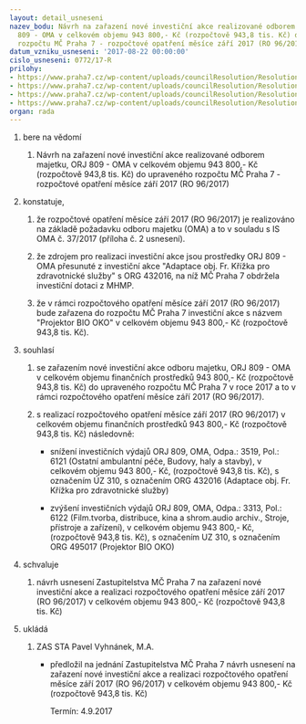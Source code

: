 ```yaml
---
layout: detail_usneseni
nazev_bodu: Návrh na zařazení nové investiční akce realizované odborem majetku, ORJ
  809 - OMA v celkovém objemu 943 800,- Kč (rozpočtově 943,8 tis. Kč) do upraveného
  rozpočtu MČ Praha 7 - rozpočtové opatření měsíce září 2017 (RO 96/2017)
datum_vzniku_usneseni: '2017-08-22 00:00:00'
cislo_usneseni: 0772/17-R
prilohy:
- https://www.praha7.cz/wp-content/uploads/councilResolution/Resolutions/29419/export/duvzpnezvaalova~238204.docx
- https://www.praha7.cz/wp-content/uploads/councilResolution/Resolutions/29419/export/IS_OMA_37_2017_projektor~238203.doc
- https://www.praha7.cz/wp-content/uploads/councilResolution/Resolutions/29419/export/navrhusnZMC~238202.pdf
- https://www.praha7.cz/wp-content/uploads/councilResolution/Resolutions/29419/export/export~295415.pdf
organ: rada
---
```

<OL class=urzList_view id=urzList>
<LI class=urzClass1><SPAN name="1">bere na vědomí</SPAN>
<OL class=urzOlClass>
<LI class=urzClass2 style="TEXT-ALIGN: left"><SPAN>
<P>Návrh na zařazení nové investiční akce realizované odborem majetku, ORJ 809 - OMA v celkovém objemu 943 800,- Kč (rozpočtově 943,8 tis. Kč) do upraveného rozpočtu MČ Praha 7 - rozpočtové opatření měsíce září 2017 (RO 96/2017)</P></SPAN></LI></OL></LI>
<LI class=urzClass1><SPAN name="50">konstatuje,</SPAN>
<OL class=urzOlClass>
<LI class=urzClass2 style="TEXT-ALIGN: left"><SPAN>
<P>že rozpočtové opatření měsíce září 2017 (RO 96/2017) je realizováno na základě požadavku odboru majetku (OMA) a to v souladu s IS OMA č. 37/2017 (příloha č. 2 usnesení).</P></SPAN></LI>
<LI class=urzClass2 style="TEXT-ALIGN: left"><SPAN>
<P>že zdrojem pro realizaci investiční akce jsou prostředky ORJ 809 - OMA přesunuté z investiční akce "Adaptace obj. Fr. Křížka pro zdravotnické služby" s ORG 432016, na níž MČ Praha 7 obdržela investiční dotaci z MHMP.</P></SPAN></LI>
<LI class=urzClass2 style="TEXT-ALIGN: left"><SPAN>
<P>že v rámci rozpočtového opatření měsíce září 2017 (RO 96/2017) bude zařazena do rozpočtu MČ Praha 7 investiční akce s názvem "Projektor BIO OKO" v celkovém objemu 943 800,- Kč (rozpočtově 943,8 tis. Kč).</P></SPAN></LI></OL></LI>
<LI class=urzClass1><SPAN name="26">souhlasí</SPAN>
<OL class=urzOlClass>
<LI class=urzClass2 style="TEXT-ALIGN: left"><SPAN>
<P>se zařazením nové investiční akce odboru majetku, ORJ 809 - OMA v celkovém objemu finančních prostředků 943 800,- Kč (rozpočtově 943,8 tis. Kč) do upraveného rozpočtu MČ Praha 7 v roce 2017 a to v rámci rozpočtového opatření měsíce září 2017 (RO 96/2017).</P></SPAN></LI>
<LI class=urzClass2 style="TEXT-ALIGN: left"><SPAN>
<P>s realizací rozpočtového opatření měsíce září 2017 (RO 96/2017) v celkovém objemu finančních prostředků 943 800,- Kč (rozpočtově 943,8 tis. Kč) následovně:</P></SPAN>
<UL class=urzUlClass>
<LI class=urzClass3 style="TEXT-ALIGN: left"><SPAN>
<P>snížení investičních výdajů ORJ 809, OMA, Odpa.: 3519, Pol.: 6121 (Ostatní ambulantní péče, Budovy, haly a stavby), v celkovém objemu 943 800,- Kč, (rozpočtově 943,8 tis. Kč), s označením ÚZ 310, s označením ORG 432016 (Adaptace obj. Fr. Křížka pro zdravotnické služby)</P></SPAN></LI>
<LI class=urzClass3 style="TEXT-ALIGN: left"><SPAN>
<P>zvýšení investičních výdajů ORJ 809, OMA, Odpa.: 3313, Pol.: 6122 (Film.tvorba, distribuce, kina a shrom.audio archiv., Stroje, přístroje a zařízení), v celkovém objemu 943 800,- Kč, (rozpočtově 943,8 tis. Kč), s označením UZ 310, s označením ORG 495017 (Projektor BIO OKO)</P></SPAN></LI></UL></LI></OL></LI>
<LI class=urzClass1><SPAN name="24">schvaluje</SPAN>
<OL class=urzOlClass>
<LI class=urzClass2 style="TEXT-ALIGN: left"><SPAN>
<P>návrh usnesení Zastupitelstva MČ Praha 7 na zařazení nové investiční akce a realizaci rozpočtového opatření měsíce září 2017 (RO 96/2017) v celkovém objemu 943 800,- Kč (rozpočtově 943,8 tis. Kč)</P></SPAN></LI></OL></LI>
<LI class=urzClass1 id=urzUkoly><SPAN name="1">ukládá</SPAN>
<OL class=urzOlClass>
<LI class=urzClass2><SPAN>
<P>ZAS STA Pavel Vyhnánek, M.A.</P></SPAN>
<UL class=urzUlClass>
<LI class=urzClass3><SPAN>
<P>předložil na jednání Zastupitelstva MČ Praha 7 návrh usnesení na zařazení nové investiční akce a realizaci rozpočtového opatření měsíce září 2017 (RO 96/2017) v celkovém objemu 943 800,- Kč (rozpočtově 943,8 tis. Kč)</P></SPAN><SPAN class=urzUkolTermin>Termín:&nbsp;4.9.2017</SPAN></LI></UL></LI></OL></LI></OL>